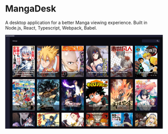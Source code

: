 # MangaDesk
A desktop application for a better Manga viewing experience. Built in Node.js, React, Typescript, Webpack, Babel.

![Image of MangaDesk's Home](https://github.com/asdf93074/MangaDesk/blob/master/docs/manga_desk_home.png)
